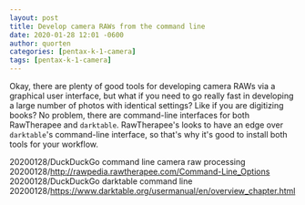 ```yaml
---
layout: post
title: Develop camera RAWs from the command line
date: 2020-01-28 12:01 -0600
author: quorten
categories: [pentax-k-1-camera]
tags: [pentax-k-1-camera]
---
```


Okay, there are plenty of good tools for developing camera RAWs via a
graphical user interface, but what if you need to go really fast in
developing a large number of photos with identical settings?  Like if
you are digitizing books?  No problem, there are command-line
interfaces for both RawTherapee and `darktable`.  RawTherapee's looks
to have an edge over `darktable`'s command-line interface, so that's
why it's good to install both tools for your workflow.

20200128/DuckDuckGo command line camera raw processing  
20200128/http://rawpedia.rawtherapee.com/Command-Line_Options  
20200128/DuckDuckGo darktable command line  
20200128/https://www.darktable.org/usermanual/en/overview_chapter.html
